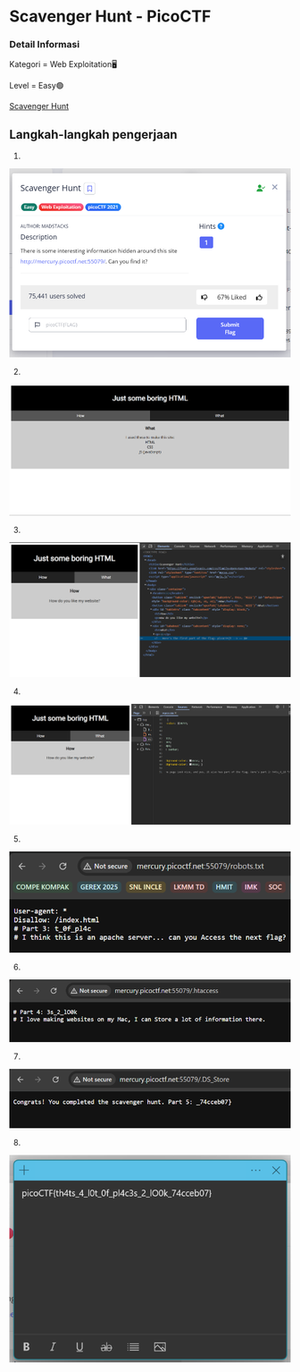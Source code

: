 # Scavenger Hunt - PicoCTF

### Detail Informasi
Kategori = Web Exploitation🖥️

Level = Easy🟢

[Scavenger Hunt](https://play.picoctf.org/practice/challenge/161?category=1&page=2)

## Langkah-langkah pengerjaan
1.
![Alt text](./gambar/sh-1.png)

2.
![Alt text](./gambar/sh-2.png)

3.
![Alt text](./gambar/sh-3.png)

4.
![Alt text](./gambar/sh-4.png)

5.
![Alt text](./gambar/sh-5.png)

6.
![Alt text](./gambar/sh-6.png)

7.
![Alt text](./gambar/sh-7.png)

8.
![Alt text](./gambar/sh-8.png)